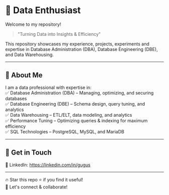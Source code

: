 # 🚀 Data Enthusiast  

Welcome to my repository!  

> "Turning Data into Insights & Efficiency"  

This repository showcases my experience, projects, experiments and expertise in Database Administration (DBA), Database Engineering (DBE), and Data Warehousing.  

---

## 🔹 About Me  
I am a data professional with expertise in:  
✅ Database Administration (DBA) – Managing, optimizing, and securing databases  
✅ Database Engineering (DBE) – Schema design, query tuning, and analytics  
✅ Data Warehousing – ETL/ELT, data modeling, and analytics  
✅ Performance Tuning – Optimizing queries & indexing for maximum efficiency  
✅ SQL Technologies – PostgreSQL, MySQL, and MariaDB  

---

## 🔹 Get in Touch  
📌 LinkedIn: https://linkedin.com/in/gugus  

---

🔥 Star this repo ⭐️ if you find it useful!  
💬 Let's connect & collaborate!
